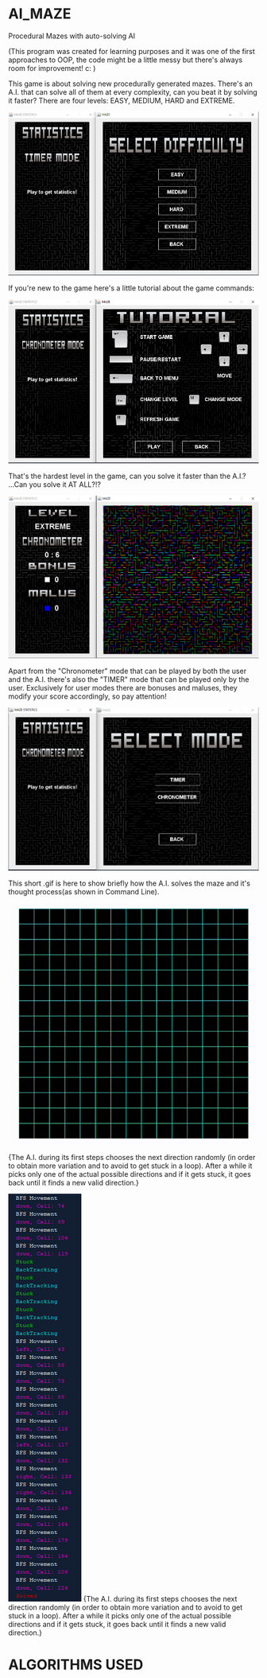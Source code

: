 # AI_MAZE
Procedural Mazes with auto-solving AI

(This program was created for learning purposes and it was one of the first approaches to OOP, the code might be a little messy but there's always room for improvement! c: )



This game is about solving new procedurally generated mazes. There's an A.I. that can solve all of them at every complexity, can you beat it by solving it faster? There are four levels: EASY, MEDIUM, HARD and EXTREME.

![A.I. Solving](MEDIA/diff.PNG)

If you're new to the game here's a little tutorial about the game commands:

![Tutorial](MEDIA/tutorial.PNG)

That's the hardest level in the game, can you solve it faster than the A.I.? ...Can you solve it AT ALL?!?

![A.I. Solving](MEDIA/extreme.PNG)

Apart from the "Chronometer" mode that can be played by both the user and the A.I. there's also the "TIMER" mode that can be played only by the user.
Exclusively for user modes there are bonuses and maluses, they modify your score accordingly, so pay attention! 

![A.I. Solving](MEDIA/torc.PNG)

This short .gif is here to show briefly how the A.I. solves the maze and it's thought process(as shown in Command Line).

![A.I. Solving](MEDIA/gif.gif)

{The A.I. during its first steps chooses the next direction randomly (in order to obtain more variation and to avoid to get stuck in a loop).
After a while it picks only one of the actual possible directions and if it gets stuck, it goes back until it finds a new valid direction.}

![A.I. Solving](MEDIA/thoughtprocess.PNG) 
{The A.I. during its first steps chooses the next direction randomly (in order to obtain more variation and to avoid to get stuck in a loop).
After a while it picks only one of the actual possible directions and if it gets stuck, it goes back until it finds a new valid direction.}

# ALGORITHMS USED
